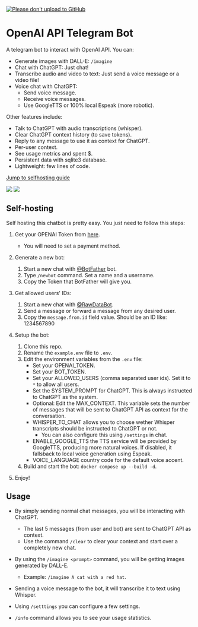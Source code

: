 [![Please don't upload to GitHub](https://nogithub.codeberg.page/badge.svg)](https://nogithub.codeberg.page)

# OpenAI API Telegram Bot

A telegram bot to interact with OpenAI API. You can:

- Generate images with DALL-E: `/imagine`
- Chat with ChatGPT: Just chat!
- Transcribe audio and video to text: Just send a voice message or a video file!
- Voice chat with ChatGPT:
   - Send voice message.
   - Receive voice messages.
   - Use GoogleTTS or 100% local Espeak (more robotic).

Other features include:

- Talk to ChatGPT with audio transcriptions (whisper).
- Clear ChatGPT context history (to save tokens).
- Reply to any message to use it as context for ChatGPT.
- Per-user context.
- See usage metrics and spent $.
- Persistent data with sqlite3 database.
- Lightweight: few lines of code.

[Jump to selfhosting guide](#self-hosting)

![](https://rimgo.bus-hit.me/xL75hX2.png)
![](https://rimgo.bus-hit.me/4ItDzyc.png)

## Self-hosting

Self hosting this chatbot is pretty easy. You just need to follow this steps:

1. Get your OPENAI Token from [here](https://platform.openai.com/account/api-keys).
   - You will need to set a payment method.

2. Generate a new bot:
   1. Start a new chat with [@BotFather](https://t.me/BotFather) bot.
   2. Type `/newbot` command. Set a name and a username.
   3. Copy the Token that BotFather will give you.
   
3. Get allowed users' IDs:
   1. Start a new chat with [@RawDataBot](https://t.me/RawDataBot).
   2. Send a message or forward a message from any desired user.
   3. Copy the `message.from.id` field value. Should be an ID like: 1234567890

4. Setup the bot:
   1. Clone this repo.
   2. Rename the `example.env` file to `.env`.
   3. Edit the environment variables from the `.env` file:
      - Set your OPENAI_TOKEN.
      - Set your BOT_TOKEN.
      - Set your ALLOWED_USERS (comma separated user ids). Set it to `*` to allow all users.
      - Set the SYSTEM_PROMPT for ChatGPT. This is always instructed to ChatGPT as the system.
      - Optional: Edit the MAX_CONTEXT. This variable sets the number of messages that will be sent to ChatGPT API as context for the conversation.
      - WHISPER_TO_CHAT allows you to choose wether Whisper transcripts should be instructed to ChatGPT or not.
         - You can also configure this using `/settings` in chat.
      - ENABLE_GOOGLE_TTS the TTS service will be provided by GoogleTTS, producing more natural voices. If disabled, it fallsback to local voice generation using Espeak.
      - VOICE_LANGUAGE country code for the default voice accent.
   4. Build and start the bot: `docker compose up --build -d`.
   
5. Enjoy!

## Usage

- By simply sending normal chat messages, you will be interacting with ChatGPT.
  - The last 5 messages (from user and bot) are sent to ChatGPT API as context.
  - Use the command `/clear` to clear your context and start over a completely new chat.

- By using the `/imagine <prompt>` command, you will be getting images generated by DALL-E.
    - Example: `/imagine A cat with a red hat`.

- Sending a voice message to the bot, it will transcribe it to text using Whisper.

- Using `/setttings` you can configure a few settings.

- `/info` command allows you to see your usage statistics.